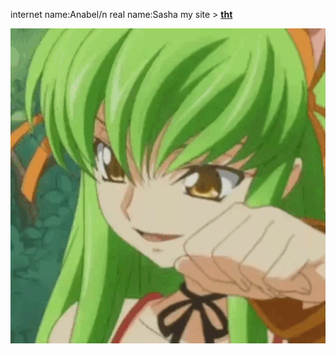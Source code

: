 internet name:Anabel/n
real name:Sasha
my site > [**tht**](httpd://anabeg.github.io)

![banner](https://github.com/Anabeg/Anabeg/blob/main/profile.gif)
